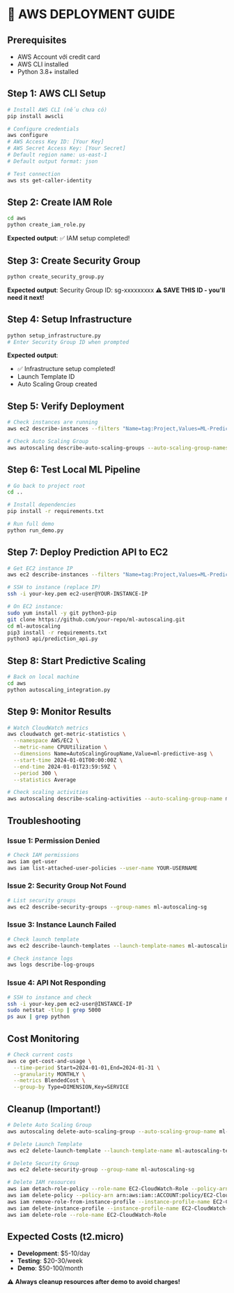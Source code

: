 # 🚀 AWS DEPLOYMENT GUIDE

## Prerequisites
- AWS Account với credit card
- AWS CLI installed
- Python 3.8+ installed

## Step 1: AWS CLI Setup
```bash
# Install AWS CLI (nếu chưa có)
pip install awscli

# Configure credentials
aws configure
# AWS Access Key ID: [Your Key]
# AWS Secret Access Key: [Your Secret]
# Default region name: us-east-1
# Default output format: json

# Test connection
aws sts get-caller-identity
```

## Step 2: Create IAM Role
```bash
cd aws
python create_iam_role.py
```
**Expected output**: ✅ IAM setup completed!

## Step 3: Create Security Group
```bash
python create_security_group.py
```
**Expected output**: Security Group ID: sg-xxxxxxxxx
**⚠️ SAVE THIS ID - you'll need it next!**

## Step 4: Setup Infrastructure
```bash
python setup_infrastructure.py
# Enter Security Group ID when prompted
```
**Expected output**: 
- ✅ Infrastructure setup completed!
- Launch Template ID
- Auto Scaling Group created

## Step 5: Verify Deployment
```bash
# Check instances are running
aws ec2 describe-instances --filters "Name=tag:Project,Values=ML-Predictive-Scaling"

# Check Auto Scaling Group
aws autoscaling describe-auto-scaling-groups --auto-scaling-group-names ml-predictive-asg
```

## Step 6: Test Local ML Pipeline
```bash
# Go back to project root
cd ..

# Install dependencies
pip install -r requirements.txt

# Run full demo
python run_demo.py
```

## Step 7: Deploy Prediction API to EC2
```bash
# Get EC2 instance IP
aws ec2 describe-instances --filters "Name=tag:Project,Values=ML-Predictive-Scaling" --query "Reservations[*].Instances[*].PublicIpAddress"

# SSH to instance (replace IP)
ssh -i your-key.pem ec2-user@YOUR-INSTANCE-IP

# On EC2 instance:
sudo yum install -y git python3-pip
git clone https://github.com/your-repo/ml-autoscaling.git
cd ml-autoscaling
pip3 install -r requirements.txt
python3 api/prediction_api.py
```

## Step 8: Start Predictive Scaling
```bash
# Back on local machine
cd aws
python autoscaling_integration.py
```

## Step 9: Monitor Results
```bash
# Watch CloudWatch metrics
aws cloudwatch get-metric-statistics \
  --namespace AWS/EC2 \
  --metric-name CPUUtilization \
  --dimensions Name=AutoScalingGroupName,Value=ml-predictive-asg \
  --start-time 2024-01-01T00:00:00Z \
  --end-time 2024-01-01T23:59:59Z \
  --period 300 \
  --statistics Average

# Check scaling activities
aws autoscaling describe-scaling-activities --auto-scaling-group-name ml-predictive-asg
```

## Troubleshooting

### Issue 1: Permission Denied
```bash
# Check IAM permissions
aws iam get-user
aws iam list-attached-user-policies --user-name YOUR-USERNAME
```

### Issue 2: Security Group Not Found
```bash
# List security groups
aws ec2 describe-security-groups --group-names ml-autoscaling-sg
```

### Issue 3: Instance Launch Failed
```bash
# Check launch template
aws ec2 describe-launch-templates --launch-template-names ml-autoscaling-template

# Check instance logs
aws logs describe-log-groups
```

### Issue 4: API Not Responding
```bash
# SSH to instance and check
ssh -i your-key.pem ec2-user@INSTANCE-IP
sudo netstat -tlnp | grep 5000
ps aux | grep python
```

## Cost Monitoring
```bash
# Check current costs
aws ce get-cost-and-usage \
  --time-period Start=2024-01-01,End=2024-01-31 \
  --granularity MONTHLY \
  --metrics BlendedCost \
  --group-by Type=DIMENSION,Key=SERVICE
```

## Cleanup (Important!)
```bash
# Delete Auto Scaling Group
aws autoscaling delete-auto-scaling-group --auto-scaling-group-name ml-predictive-asg --force-delete

# Delete Launch Template
aws ec2 delete-launch-template --launch-template-name ml-autoscaling-template

# Delete Security Group
aws ec2 delete-security-group --group-name ml-autoscaling-sg

# Delete IAM resources
aws iam detach-role-policy --role-name EC2-CloudWatch-Role --policy-arn arn:aws:iam::ACCOUNT:policy/EC2-CloudWatch-Policy
aws iam delete-policy --policy-arn arn:aws:iam::ACCOUNT:policy/EC2-CloudWatch-Policy
aws iam remove-role-from-instance-profile --instance-profile-name EC2-CloudWatch-Role --role-name EC2-CloudWatch-Role
aws iam delete-instance-profile --instance-profile-name EC2-CloudWatch-Role
aws iam delete-role --role-name EC2-CloudWatch-Role
```

## Expected Costs (t2.micro)
- **Development**: $5-10/day
- **Testing**: $20-30/week  
- **Demo**: $50-100/month

⚠️ **Always cleanup resources after demo to avoid charges!**
